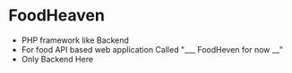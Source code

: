 # FoodHeaven

* PHP framework like Backend
* For food API based web application Called "___ FoodHeven for now __"
* Only Backend Here